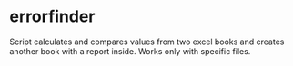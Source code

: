# errorfinder
Script calculates and compares values from two excel books and creates another book with a report inside. Works only with specific files.
